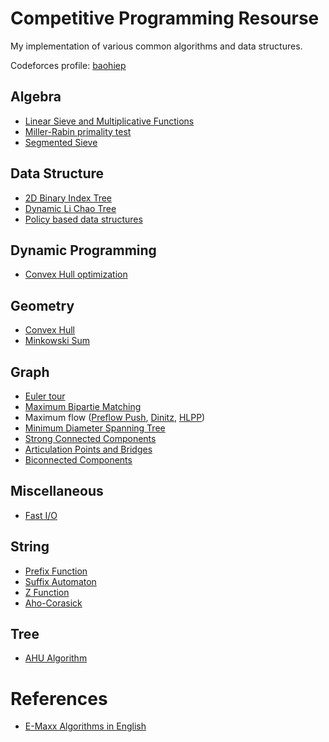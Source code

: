 # Competitive Programming Resourse

My implementation of various common algorithms and data structures.

Codeforces profile: [baohiep](https://codeforces.com/profile/baohiep)

## Algebra

- [Linear Sieve and Multiplicative Functions](Algebra/linear_sieve_and_mulfunc.cpp)
- [Miller-Rabin primality test](Algebra/miller_rabin.cpp)
- [Segmented Sieve](Algebra/segmented_sieve.cpp)

## Data Structure

- [2D Binary Index Tree](Data%20Structure/bit_2d.cpp)
- [Dynamic Li Chao Tree](Data%20Structure/dynamic_lichaotree.cpp)
- [Policy based data structures](Data%20Structure/pbds.cpp)

## Dynamic Programming

- [Convex Hull optimization](Dynamic%20Programming/convexhull_optimization.cpp)

## Geometry

- [Convex Hull](Geometry/convex_hull.cpp)
- [Minkowski Sum](Geometry/minkowski_sum.cpp)

## Graph

- [Euler tour](Graph/euler_tour.cpp)
- [Maximum Bipartie Matching](Graph/matching_hopcroftkarp.cpp)
- Maximum flow ([Preflow Push](Graph/maxflow_relabel_noopt.cpp), [Dinitz](Graph/maxflow_dinitz.cpp), [HLPP](Graph/maxflow_hlpp.cpp))
- [Minimum Diameter Spanning Tree](Graph/minimum_diameter_spanning_tree.cpp)
- [Strong Connected Components](Graph/strong_connected_components.cpp)
- [Articulation Points and Bridges](Graph/articulation_points_and_bridges.cpp)
- [Biconnected Components](Graph/biconnected_components.cpp)

## Miscellaneous

- [Fast I/O](Miscellaneous/fastio.cpp)

## String

- [Prefix Function](String/prefix_function.cpp)
- [Suffix Automaton](String/suffix_automaton.cpp)
- [Z Function](String/z_function.cpp)
- [Aho-Corasick](String/ahocorasick.cpp)

## Tree

- [AHU Algorithm](Tree/ahu_algorithm.cpp)

# References
- [E-Maxx Algorithms in English](https://cp-algorithms.com/)
